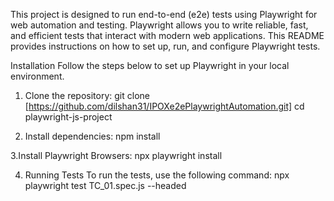 This project is designed to run end-to-end (e2e) tests using Playwright for web automation and testing. Playwright allows you to write reliable, fast, and efficient tests that interact with modern web applications. This README provides instructions on how to set up, run, and configure Playwright tests.

Installation Follow the steps below to set up Playwright in your local environment.

1. Clone the repository: git clone [https://github.com/dilshan31/IPOXe2ePlaywrightAutomation.git] cd playwright-js-project

2. Install dependencies: npm install

3.Install Playwright Browsers: npx playwright install

4. Running Tests To run the tests, use the following command: npx playwright test TC_01.spec.js --headed
